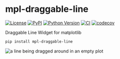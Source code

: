# mpl-draggable-line

[![License](https://img.shields.io/pypi/l/mpl-draggable-line.svg?color=green)](https://github.com/ianhi/mpl-draggable-line/raw/main/LICENSE)
[![PyPI](https://img.shields.io/pypi/v/mpl-draggable-line.svg?color=green)](https://pypi.org/project/mpl-draggable-line)
[![Python Version](https://img.shields.io/pypi/pyversions/mpl-draggable-line.svg?color=green)](https://python.org)
[![CI](https://github.com/ianhi/mpl-draggable-line/actions/workflows/ci/badge.svg)](https://github.com/ianhi/mpl-draggable-line/actions)
[![codecov](https://codecov.io/gh/ianhi/mpl-draggable-line/branch/master/graph/badge.svg)](https://codecov.io/gh/ianhi/mpl-draggable-line)

Draggable Line Widget for matplotlib

```bash
pip install mpl-draggable-line
```

![a line being dragged around in an empty plot](docs/_static/simple-demo.apng)
